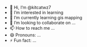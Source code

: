 - 👋 Hi, I’m @kitcatwz7
- 👀 I’m interested in learning
- 🌱 I’m currently learning gis mapping
- 💞️ I’m looking to collaborate on ...
- 📫 How to reach me ...
- 😄 Pronouns: ...
- ⚡ Fun fact: ...

<!---
kitcatwz7/kitcatwz7 is a ✨ special ✨ repository because its `README.md` (this file) appears on your GitHub profile.
You can click the Preview link to take a look at your changes.
--->
